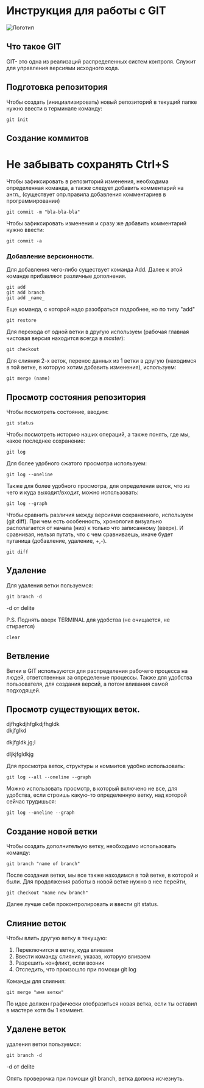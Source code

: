 # **Инструкция для работы с GIT**

![Логотип](%D0%A1%D1%82%D0%B5%D0%BD%D0%B0.jpg)

## Что такое GIT

GIT- это одна из реализаций распределенных систем контроля. Служит для управления версиями исходного кода.

## Подготовка репозитория

Чтобы создать (инициализировать) новый репозиторий в текущий папке нужно ввести в терминале команду:

    git init
 
## Создание коммитов

# Не забывать сохранять Ctrl+S

Чтобы зафиксировать в репозиторий изменения, необходима определенная команда, а также следует добавить комментарий на англ., (существует опр.правила добавления комментариев в программировании)

    git commit -m "bla-bla-bla"

Чтобы зафиксировать изменения и сразу же добавить комментарий нужно ввести:

    git commit -a


### Добавление версионности.

Для добавления чего-либо существует команда Add. Далее к этой команде прибавляют различные дополнения.

    git add
    git add branch
    git add _name_

Еще команда, с которой надо разобраться подробнее, но по типу "add"

    git restore

Для перехода от одной ветки в другую используем (рабочая главная чистовая версия находится всегда в *master*):

    git checkout

Для слияния 2-х веток, перенос данных из 1 ветки в другую (находимся в той ветке, в которую хотим добавить изменения), используем:

    git merge (name)

## Просмотр состояния репозитория

Чтобы посмотреть состояние, вводим:

    git status

Чтобы посмотреть историю наших операций, а также понять, где мы, какое последнее сохранение:

    git log

Для более удобного сжатого просмотра используем:

    git log --oneline

Также для более удобного просмотра, для определения веток, что из чего и куда выходит/входит, можно использовать:

    git log --graph

Чтобы сравнить различия между версиями сохраненного, используем (git diff). При чем есть особенность, хронология визуально располагается от начала (низ) к только что записанному (вверх). И сравнивая, нельзя путать, что с чем сравниваешь, иначе будет путаница (добавление, удаление, +,-).

    git diff


## Удаление 

Для удаления ветки пользуемся:

    git branch -d
-d от delite

P.S. Поднять вверх TERMINAL для удобства (не очищается, не стирается)

    clear

## Ветвление

Ветки в GIT используются для распределения рабочего процесса на людей, ответственных за определеные процессы. Также для удобства пользователя, для создания версий, а потом вливания самой подходящей.

## Просмотр существующих веток.
djfhgkdjhfglkdjfhgldk\
dkjfglkd

dkjfgldk,jg;l

dljkjfgldkjg

Для просмотра веток, структуры и коммитов удобно использовать:

    git log --all --oneline --graph

Можно использовать просмотр, в который включено не все, для удобства, если строишь какую-то определенную ветку, над которой сейчас трудишься:

    git log --oneline --graph

## Создание новой ветки

Чтобы создать дополнительую ветку, необходимо использовать команду:

    git branch "name of branch"

После создания ветки, мы все также находимся в той ветке, в которой и были. Для продолжения работы в новой ветке нужно в нее перейти, 

    git checkout "name new branch"

Далее лучше себя проконтролировать и ввести git status.

## Слияние веток

Чтобы влить другую ветку в текущую:
1. Переключится в ветку, куда вливаем
2. Ввести команду слияния, указав, которую вливаем
3. Разрешить конфликт, если возник
4. Отследить, что произошло при помощи git log

Команды для слияния:

    git merge "имя ветки"

По идее должен графически отобразиться новая ветка, если ты оставил в мастере хотя бы 1 коммент.


## Удалене веток

удаления ветки пользуемся:

    git branch -d
-d от delite

Опять проверочка при помощи git branch, ветка должна исчезнуть.